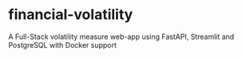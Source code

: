 # financial-volatility
A Full-Stack volatility measure web-app using FastAPI, Streamlit and PostgreSQL with Docker support
